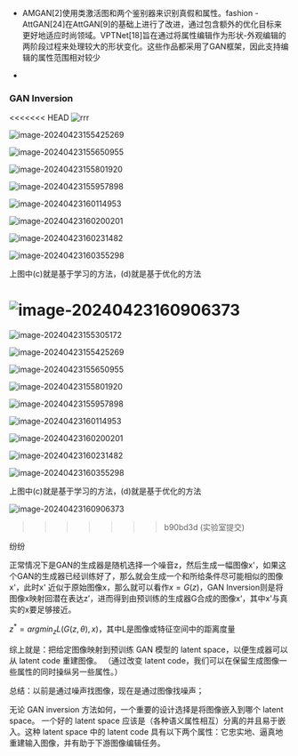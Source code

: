 

- AMGAN[2]使用类激活图和两个鉴别器来识别真假和属性。fashion -AttGAN[24]在AttGAN[9]的基础上进行了改进，通过包含额外的优化目标来更好地适应时尚领域。VPTNet[18]旨在通过将属性编辑作为形状-外观编辑的两阶段过程来处理较大的形状变化。这些作品都采用了GAN框架，因此支持编辑的属性范围相对较少

- 

### GAN Inversion

<<<<<<< HEAD
![rrr](https://raw.githubusercontent.com/poinne/md-pic/main/image-20240423155305172.png)

![image-20240423155425269](https://raw.githubusercontent.com/poinne/md-pic/main/image-20240423155801920.png)

![image-20240423155650955](https://raw.githubusercontent.com/poinne/md-pic/main/image-20240423155425269.png)

![image-20240423155801920](https://raw.githubusercontent.com/poinne/md-pic/main/image-20240423155650955.png)

![image-20240423155957898](https://raw.githubusercontent.com/poinne/md-pic/main/image-20240423155957898.png)

![image-20240423160114953](https://raw.githubusercontent.com/poinne/md-pic/main/image-20240423160231482.png)

![image-20240423160200201](https://raw.githubusercontent.com/poinne/md-pic/main/image-20240423160114953.png)

![image-20240423160231482](https://raw.githubusercontent.com/poinne/md-pic/main/image-20240423160200201.png)

![image-20240423160355298](https://raw.githubusercontent.com/poinne/md-pic/main/image-20240423160355298.png)

上图中(c)就是基于学习的方法，(d)就是基于优化的方法

![image-20240423160906373](https://raw.githubusercontent.com/poinne/md-pic/main/image-20240423160906373.png)
=======
![image-20240423155305172](https://raw.githubusercontent.com/poinne/md-pic/main/image-20240423155305172.png)

![image-20240423155425269](https://raw.githubusercontent.com/poinne/md-pic/main/image-20240423155801920.png)

![image-20240423155650955](https://raw.githubusercontent.com/poinne/md-pic/main/image-20240423155425269.png)

![image-20240423155801920](https://raw.githubusercontent.com/poinne/md-pic/main/image-20240423155650955.png)

![image-20240423155957898](https://raw.githubusercontent.com/poinne/md-pic/main/image-20240423155957898.png)

![image-20240423160114953](https://raw.githubusercontent.com/poinne/md-pic/main/image-20240423160231482.png)

![image-20240423160200201](https://raw.githubusercontent.com/poinne/md-pic/main/image-20240423160114953.png)

![image-20240423160231482](https://raw.githubusercontent.com/poinne/md-pic/main/image-20240423160200201.png)

![image-20240423160355298](https://raw.githubusercontent.com/poinne/md-pic/main/image-20240423160355298.png)

上图中(c)就是基于学习的方法，(d)就是基于优化的方法

![image-20240423160906373](https://raw.githubusercontent.com/poinne/md-pic/main/image-20240423160906373.png)
>>>>>>> b90bd3d (实验室提交)



纷纷



正常情况下是GAN的生成器是随机选择一个噪音z，然后生成一幅图像x'，如果这个GAN的生成器已经训练好了，那么就会生成一个和所给条件尽可能相似的图像x'，此时x' 近似于原始图像x，那么就可以看作$x=G(z)$，GAN Inversion则是将图像x映射回潜在表达z’，进而得到由预训练的生成器G合成的图像x‘，其中x'与真实的x要足够接近。

$z^* = arg min_zL(G(z,\theta),x)$，其中L是图像或特征空间中的距离度量

综上就是：把给定图像映射到预训练 GAN 模型的 latent space，以便生成器可以从 latent code 重建图像。  （通过改变 latent code，我们可以在保留生成图像一些属性的同时操纵另一些属性。）

总结：以前是通过噪声找图像，现在是通过图像找噪声；





无论 GAN inversion 方法如何，一个重要的设计选择是将图像嵌入到哪个 latent space。 一个好的 latent space 应该是（各种语义属性相互）分离的并且易于嵌入。这种 latent space 中的 latent code 具有以下两个属性：它忠实地、逼真地重建输入图像，并有助于下游图像编辑任务。

